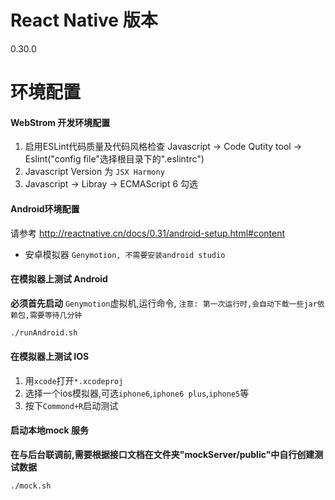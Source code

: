 # React Native 版本
0.30.0

# 环境配置

#### WebStrom 开发环境配置
1. 启用ESLint代码质量及代码风格检查 Javascript -> Code Qutity tool -> Eslint("config file"选择根目录下的".eslintrc")
2. Javascript Version 为 `JSX Harmony`
3. Javascript -> Libray -> ECMAScript 6 勾选

#### Android环境配置
请参考 http://reactnative.cn/docs/0.31/android-setup.html#content

- 安卓模拟器 `Genymotion, 不需要安装android studio`

#### 在模拟器上测试 Android

**必须首先启动** `Genymotion`虚拟机,运行命令, `注意: 第一次运行时,会自动下载一些jar依赖包,需要等待几分钟`

```sh
./runAndroid.sh
```

#### 在模拟器上测试 IOS

1. 用`xcode`打开`*.xcodeproj`
2. 选择一个ios模拟器,可选`iphone6`,`iphone6 plus`,`iphone5`等
3. 按下`Commond+R`启动测试

#### 启动本地mock 服务
**在与后台联调前,需要根据接口文档在文件夹"mockServer/public"中自行创建测试数据**
```sh
./mock.sh
```